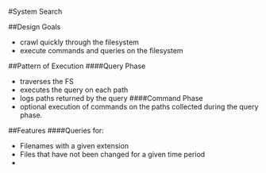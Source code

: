 #System Search

##Design Goals
* crawl quickly through the filesystem
* execute commands and queries on the filesystem

##Pattern of Execution
####Query Phase
* traverses the FS
* executes the query on each path 
* logs paths returned by the query
####Command Phase
* optional execution of commands on the paths collected during the query phase.

##Features
####Queries for:
* Filenames with a given extension
* Files that have not been changed for a given time period
* 